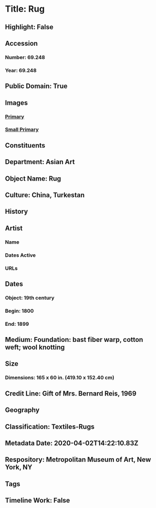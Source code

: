 # Title: Rug
## Highlight: False
## Accession
### Number: 69.248
### Year: 69.248
## Public Domain: True
## Images
### [Primary](https://images.metmuseum.org/CRDImages/as/original/RT768.jpg)
### [Small Primary](https://images.metmuseum.org/CRDImages/as/web-large/RT768.jpg)
## Constituents
## Department: Asian Art
## Object Name: Rug
## Culture: China, Turkestan
## History
## Artist
### Name
### Dates Active
### URLs
## Dates
### Object: 19th century
### Begin: 1800
### End: 1899
## Medium: Foundation: bast fiber warp, cotton weft;  wool knotting
## Size
### Dimensions: 165 x 60 in. (419.10 x 152.40 cm)
## Credit Line: Gift of Mrs. Bernard Reis, 1969
## Geography
## Classification: Textiles-Rugs
## Metadata Date: 2020-04-02T14:22:10.83Z
## Respository: Metropolitan Museum of Art, New York, NY
## Tags
## Timeline Work: False